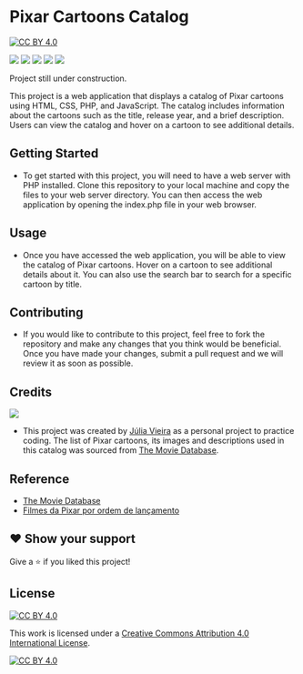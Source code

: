 
# Pixar Cartoons Catalog

[![CC BY 4.0][cc-by-shield]][cc-by]

<p align="left">    
    <img src="https://img.shields.io/badge/HTML5-E34F26?style=for-the-badge&logo=html5&logoColor=white" /></a>
    <img src="https://img.shields.io/badge/CSS3-1572B6?style=for-the-badge&logo=css3&logoColor=white" /></a>
    <img src="https://img.shields.io/badge/JavaScript-F7DF1E?style=for-the-badge&logo=javascript&logoColor=black" /></a>
    <img src="https://img.shields.io/badge/PHP-777BB4?style=for-the-badge&logo=php&logoColor=white" /></a>
    <img src="https://img.shields.io/badge/SQLite-07405E?style=for-the-badge&logo=sqlite&logoColor=white" /></a>
</p>

Project still under construction.

This project is a web application that displays a catalog of Pixar cartoons using HTML, CSS, PHP, and JavaScript. The catalog includes information about the cartoons such as the title, release year, and a brief description. Users can view the catalog and hover on a cartoon to see additional details.
## Getting Started
- To get started with this project, you will need to have a web server with PHP installed. Clone this repository to your local machine and copy the files to your web server directory. You can then access the web application by opening the index.php file in your web browser.

## Usage
- Once you have accessed the web application, you will be able to view the catalog of Pixar cartoons. Hover on a cartoon to see additional details about it. You can also use the search bar to search for a specific cartoon by title.

## Contributing

- If you would like to contribute to this project, feel free to fork the repository and make any changes that you think would be beneficial. Once you have made your changes, submit a pull request and we will review it as soon as possible.

## Credits
<p>
  <a href="https://github.com/Lia-Moon" alt="Lia Moon page profile">
  <img src="https://img.shields.io/badge/GitHub-100000?style=for-the-badge&logo=github&logoColor=white" /></a>
 </p>

- This project was created by [Júlia Vieira](https://github.com/Lia-Moon) as a personal project to practice coding. The list of Pixar cartoons, its images and descriptions used in this catalog was sourced from [The Movie Database](https://www.themoviedb.org/).

## Reference

 - [The Movie Database](https://www.themoviedb.org/)
 - [Filmes da Pixar por ordem de lançamento](https://tecnoblog.net/responde/os-filmes-animados-da-pixar-em-ordem-de-lancamento/)
 
## ❤️ Show your support

Give a ⭐️ if you liked this project!


## License
[![CC BY 4.0][cc-by-shield]][cc-by]

This work is licensed under a
[Creative Commons Attribution 4.0 International License][cc-by].

[![CC BY 4.0][cc-by-image]][cc-by]

[cc-by]: http://creativecommons.org/licenses/by/4.0/
[cc-by-image]: https://i.creativecommons.org/l/by/4.0/88x31.png
[cc-by-shield]: https://img.shields.io/badge/License-CC%20BY%204.0-lightgrey.svg

